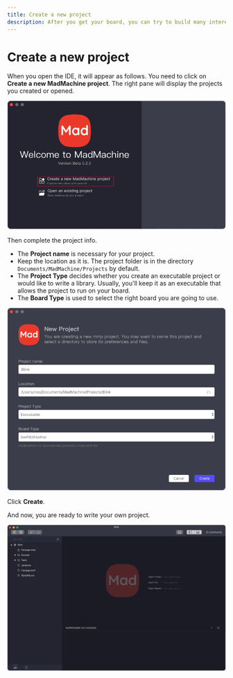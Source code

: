 ```yaml
---
title: Create a new project
description: After you get your board, you can try to build many interesting projects. So let's see how to create a new project in MadMachine IDE at first.
---
```


# Create a new project

When you open the IDE, it will appear as follows. You need to click on **Create a new MadMachine project**. The right pane will display the projects you created or opened.

![create a project](img/create.png)

Then complete the project info.

- The **Project name** is necessary for your project.
- Keep the location as it is. The project folder is in the directory `Documents/MadMachine/Projects` by default. 
- The **Project Type** decides whether you create an executable project or would like to write a library. Usually, you'll keep it as an executable that allows the project to run on your board.
- The **Board Type** is used to select the right board you are going to use.

![project info](img/projectInfo.png)

Click **Create**.

And now, you are ready to write your own project.

![](img/createProject.png)